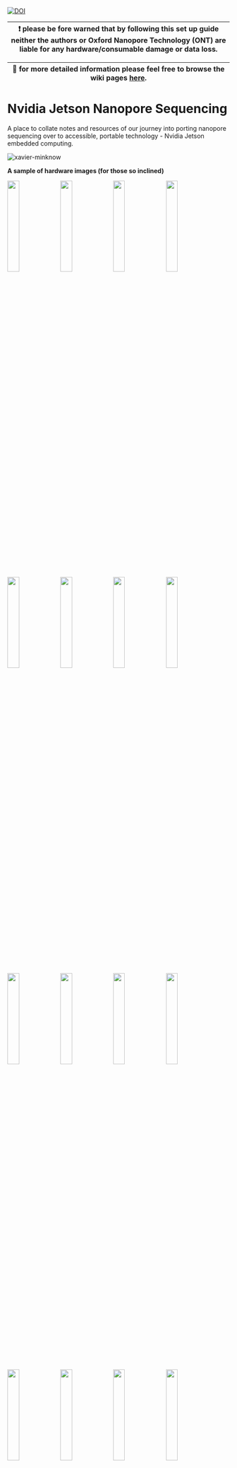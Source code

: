 [![DOI](https://zenodo.org/badge/DOI/10.5281/zenodo.4287657.svg)](https://doi.org/10.5281/zenodo.4287657)

|:exclamation: please be fore warned that by following this set up guide neither the authors or Oxford Nanopore Technology (ONT) are liable for any hardware/consumable damage or data loss.|
|-------------------|

|:memo: for more detailed information please feel free to browse the wiki pages [here](https://github.com/sirselim/jetson_nanopore_sequencing/wiki). |
|------------------------|

# Nvidia Jetson Nanopore Sequencing
A place to collate notes and resources of our journey into porting nanopore sequencing over to accessible, portable technology - Nvidia Jetson embedded computing.

![xavier-minknow](https://github.com/sirselim/jetson_nanopore_sequencing/raw/main/images/xavier-ont.gif)

**A sample of hardware images (for those so inclined)**

<img src="https://user-images.githubusercontent.com/5932864/97845231-372a2f00-1d51-11eb-8bd7-4a7f06ee536b.jpg" width="23%"></img> <img src="https://user-images.githubusercontent.com/5932864/97845245-3c877980-1d51-11eb-90ca-8653a6c57666.jpg" width="23%"></img> <img src="https://user-images.githubusercontent.com/5932864/97845252-3e513d00-1d51-11eb-8241-ac574b54d638.jpg" width="23%"></img> <img src="https://user-images.githubusercontent.com/5932864/97845262-427d5a80-1d51-11eb-8f88-3e7de6df67e3.jpg" width="23%"></img> <img src="https://user-images.githubusercontent.com/5932864/97845267-44471e00-1d51-11eb-8dfd-f47ce71f7877.jpg" width="23%"></img> <img src="https://user-images.githubusercontent.com/5932864/97845269-44dfb480-1d51-11eb-90c8-8677766dee0f.jpg" width="23%"></img> <img src="https://user-images.githubusercontent.com/5932864/97845279-47daa500-1d51-11eb-82f4-07ab69be756c.jpg" width="23%"></img> <img src="https://user-images.githubusercontent.com/5932864/97845284-490bd200-1d51-11eb-8b5f-65d13d374497.jpg" width="23%"></img> <img src="https://user-images.githubusercontent.com/5932864/97845286-49a46880-1d51-11eb-9700-8a222f86d76f.jpg" width="23%"></img> <img src="https://user-images.githubusercontent.com/5932864/97845292-4a3cff00-1d51-11eb-83f9-7237f89a3fe4.jpg" width="23%"></img> <img src="https://user-images.githubusercontent.com/5932864/97845304-4dd08600-1d51-11eb-9675-92ca6e52c620.jpg" width="23%"></img> <img src="https://user-images.githubusercontent.com/5932864/97845307-4f01b300-1d51-11eb-8176-5b7eda5012ed.jpg" width="23%"></img> <img src="https://user-images.githubusercontent.com/5932864/97845308-4f9a4980-1d51-11eb-9379-c0017ea7bef2.jpg" width="23%"></img> <img src="https://user-images.githubusercontent.com/5932864/97845312-5032e000-1d51-11eb-9959-c1763b33bebf.jpg" width="23%"></img> <img src="https://user-images.githubusercontent.com/5932864/97845318-51640d00-1d51-11eb-805f-9768047805df.jpg" width="23%"></img> <img src="https://user-images.githubusercontent.com/5932864/97845618-a869e200-1d51-11eb-91d6-885560bb1fc2.jpg" width="23%"></img> 

**...and some pictures of the final set up in action**

<img src="https://user-images.githubusercontent.com/5932864/97856233-e6223700-1d60-11eb-9e6b-efc2b4b454ff.png" width="30%"></img> <img src="https://user-images.githubusercontent.com/5932864/97855835-3baa1400-1d60-11eb-8c4b-d2c0e678537c.jpg" width="30%"></img> <img src="https://user-images.githubusercontent.com/5932864/97855887-52e90180-1d60-11eb-8bd2-c15c5683b219.jpg" width="30%"></img> <img src="https://user-images.githubusercontent.com/5932864/97856655-7496b880-1d61-11eb-85a5-e97d95c139e3.jpg" width="30%"></img> <img src="https://user-images.githubusercontent.com/5932864/97856727-909a5a00-1d61-11eb-9065-e739def23e16.png" width="30%"></img> <img src="https://user-images.githubusercontent.com/5932864/97855803-2fbe5200-1d60-11eb-8cd7-8bb1d6734e25.jpg" width="30%"></img> 

<img src="https://user-images.githubusercontent.com/5932864/102315158-8d3cf400-3fd8-11eb-8425-fa4e1511eed9.png" width="50%">

## What's this about?

**A little story**  
This project came about as a thought that I had whilst sitting in hospital waiting for test results from my son's lumbar puncture in late 2017. It ended up taking 48 hrs to return a negative result. At this stage I knew Nanopore sequencing was cheap and fast, and (back then) doable in hours. So why couldn't we easily get this sort of technology into hospitals? Why stop there, surely we could continue in the disruptive vein that ONT are paving and really democratise next-generation sequencing, providing it to the masses, think cheap 'off-the-shelf' parts that start to make this accessible to communities and developing countries. So that's what got the ball rolling, and it's been incredible seeing and meeting all the like-minded people on this journey to where we are now.

**Introducing the Nvidia Jetson embedded compute family**  
It wasn't until a year or so later that things really started to align. One factor was my increased involvement with nanopore data and realising the advantages of GPUs, the other was finding out about the Nvidia Jetson family. From Nvidia themselves:

> *"NVIDIA® Jetson™ systems provide the performance and power efficiency to run autonomous machines software, faster and with less power. Each is a complete System-on-Module (SOM), with CPU, GPU, PMIC, DRAM, and flash storage—saving development time and money. Jetson is also extensible. Just select the SOM that’s right for the application, and build the custom system around it to meet its specific needs."*  
> (source: [link](https://www.nvidia.com/en-us/autonomous-machines/embedded-systems/))

Knowing that these affordable but powerful (think Raspberry Pi on steroids) compute units were available, had Nvidia GPUs, and actually made up the 'heart' of the ONT MinIT (Jetson TX2), it was time to start exploring. There were a lot of bumps along the way (mainly due to the lack of ARM builds of various pieces of software), but long story short we are now at a point where MinKnow with live base calling works on the majority of the Jetson family. 

This has been greatly contribution to by numerous community members from around the globe, if you're interested in the in-depth development story told through gist comments check it out [here](https://gist.github.com/sirselim/2ebe2807112fae93809aa18f096dbb94) - be ready for a long read! (no pun intended...)

## Getting started

Chances are that if you are here you are interested in setting up your own Jetson-based system. If so please read on. First this to note is that **this is still very much under construction** and will be continually developing. I'm aiming to create a more robust website to support the project, but for now this README will suffice.

### Where it started (paving the way)

Please feel free to look over various notes and presentations that we've put together over the last 12-18 months that directly support the current 'product':

- \[**active community discussion**]: https://gist.github.com/sirselim/2ebe2807112fae93809aa18f096dbb94
- \[eResearch 2020 presentation]: https://sirselim.github.io/presentations/eResearch_2020/eResearch_presentation_livedemo_2020#1
- \[initial Xavier notes/unboxing/setup]: https://hackmd.io/@Miles/HkumH7sBH
- \[benchmarking guppy on various GPUs]: https://esr-nz.github.io/gpu_basecalling_testing/gpu_benchmarking.html

### Jetson Xavier AGX/NX specs

Here is a very quick overview of the 'compute' specs for each Xavier developer kit. Links to Nvidia provide much more detail.

#### Xavier AGX Dev Kit ([Nvidia link](https://developer.nvidia.com/embedded/jetson-agx-xavier-developer-kit))

* **GPU** 	NVIDIA Volta architecture with 512 NVIDIA CUDA® cores and 64 Tensor cores  
* **CPU** 	8-core ARM v8.2 64-bit CPU, 8MB L2 + 4MB L3  
* **Memory** 	16GB/32GB 256-Bit LPDDR4x | 137GB/s  
* **Storage** 	32GB eMMC 5.1 [also has m.2 NVMe slot of expanded SSD option]  
* **Size** 	105 mm x 105 mm x 65 mm  

#### Xavier NX Dev Kit ([Nvidia link](https://developer.nvidia.com/embedded/jetson-xavier-nx-devkit))

* **GPU** 	NVIDIA Volta architecture with 384 NVIDIA CUDA® cores and 48 Tensor cores  
* **CPU** 	6-core NVIDIA Carmel ARM®v8.2 64-bit CPU 6 MB L2 + 4 MB L3  
* **Memory** 	8 GB 128-bit LPDDR4x @ 51.2GB/s  
* **Storage** 	microSD (not included) [also has m.2 NVMe slot of expanded SSD option]  
* **Size** 	103 mm x 90.5 mm x 34.66 mm 

### Parts list (Hardware)

I've been asked about part's lists, what are we using, where do we get if from? So the below is an attempt to address this. If others have confirmed working hardware please feel free to make a PR/issue or similar.

**Note:** in the below I have highlighted which components are confirmed as working by our team.  
**Warning:** all prices are in New Zealand dollars unless otherwise stated. For us in New Zealand we need to import the Jetson boards, there are no local resellers.

#### **Main components**  
The components listed below act as a replacement for a desktop computer or laptop to run MinKnow and interface with the ONT MinION. The benefit of the Nvidia Jetson family of *'single board computers'* is in their price and performance. The key feature being the onboard GPU, which, on the Xavier models at least, is more than able to keep up with live base calling a MinION flow cell. They also act as nice little headless base call servers.

* **Nvidia Jetson Xavier NX / Xavier AGX** (confirmed working by external collaborators on Jetson TX2 as well, but this board is starting to show it's age, Xavier NX isn't much more expensive for a large overall upgrade)  
  * Jetson Xavier NX ([link](https://developer.nvidia.com/embedded/jetson-xavier-nx-devkit)) [***confirmed***]
  * Jetson Xavier AGX ([link](https://developer.nvidia.com/embedded/jetson-agx-xavier-developer-kit)) [***confirmed***]
  * Jetson TX2 ([link](https://developer.nvidia.com/embedded/jetson-tx2-developer-kit)) [***externally confirmed***]
* **NVMe solid state hard drive** (you can go cheaper here, but a high speed drive does provide a little performance boost)
  * Samsung 970 EVO Plus 1TB M.2 (2280), NVMe SSD ([link](https://www.pbtech.co.nz/product/HDDSAM971601/Samsung-970-EVO-Plus-1TB-M2-2280NVMe-SSD-RWMax-350)) [***confirmed***]
* **micro SD card** (needed for the Xavier NX, OS drive)
  * SanDisk 64GB Mobile Extreme Pro microSDXC ([link](https://www.pbtech.co.nz/product/MEMSDK3566/SanDisk-64GB-Mobile-Extreme-Pro-microSDXC-170MBS-r)) [***confirmed***]

#### **Portability components**  
Below is a list of what we are currently using to have a fully portable sequencing unit. This is ideally what you're wanting to add if you plan to take a MinION out into the field (from a compute perspective, wet-lab reagents and equipment are also required). There is obviously a wide range of components that can be mixed and matched here, but the below are confirmed compatible and working in our hands - see the above picture gallery for our set up.

* **touch screen**
  * generic (no name?) 7 inch LCD 1024x600 HDMI touchscreen ([link](https://www.jaycar.co.nz/1024x600-hdmi-7in-screen-with-usb-capacitive-touch/p/XC9026)) [***confirmed***]
* **power pack / battery**
  * RavPower 27000mAh 85W Power House Model: RP-PB055 ([link](https://www.ravpower.com/products/rp-pb055-27000mah-portable-charger)) [***confirmed***]
* **solar panel**
  * Choetech 80W Foldable & Portable Solar Panel Charger with DC and USB Type Ports ([link](https://www.mightygadgets.co.nz/collections/solar-charger-1/products/copy-of-solar-charger-24w-portable-solar-panel-charger-with-dual-usb-ports-by-choetech)) [***confirmed***]

### File description
A brief description of the included files in this repo. These are included to easy the initial installation and set up of the computing environment. To understand more please look at the `setup-guide.txt` file. This approach is currently confirmed working on both the Jetson Xavier NX and AGX systems, being replicated on multiple devices around the globe (New Zealand, Italy, Switzerland, USA).

**Available:**

* `setup-guide.txt`: a quick guide giving the basic steps to reproduce a running MinKnow environment on Jetson Xavier NX and AGX
* `nanoporetech.list`: ONT MinIT repository file to be placed in `/etc/apt/sources.list.d/`
* `ont-package-list-xavier.txt`: list of all ONT packages that need to be installed
* `minknow.service`: this is a systemd config file that correctly loads the minknow service as the root user
* `libs`: within this directory are precompiled versions of the `h5py` library. Most people will want to grab the python3.7 version, but the python2.7 version has been included as an option for 'legacy' versions of the MinKnow UI (now only possible if you have cached deb packages).

**Incoming (these files will be added eventually):**

* `user_conf`: a custom version of the user config file for MinKnow. This file contains the output path for data flow, this can be edited either in place (`/opt/ont/minknow/conf/`) or in this repo and then copied to the correct location.
* `app_conf`: a custom version of the app config file for MinKnow. This file contains the lots of configuration flags. The ones we're interested in mainly involve guppy basecalling parameters and paths to the binaries. This file can be edited either in place (`/opt/ont/minknow/conf/`) or in this repo and then copied to the correct location.

**Could be useful:**

* I'm looking into a script that might automate some of the above, i.e. take user input and perform the operations all at once to set up the likes of the conf files. Watch this space.

### notes and caveats

* if you are looking for the `h5py` library compiled on the Xavier AGX using ONT's various software stack please download the zipped file found in this repository. You can find instructions for setting up [here](https://gist.github.com/sirselim/2ebe2807112fae93809aa18f096dbb94#gistcomment-3481318).

* **WARNING:** the current set up revolves around us leveraging the ONT MinIT ARM-based repositories. This process will only provided updated software for as long as the MinIT is supported by ONT, and now that it is discontinued it might be on a clock. Hopefully the software stack for the MinION Mk1c could be made to work in a similar fashion (they appear to still contain a Jetson TX2 at their heart). It's also extremely likely that ONT will release a new product based on the Xavier line, which should hopefully mean that we can then leverage that development. In the mean time it is recommended to download a cache of the currently installed packages to be able to rebuild a working system in the event that something like the repository being taken down, or an update from ONT breaking our efforts. To do this you can use a command such as `cat ont-package-list-xavier.txt | xargs sudo apt-get download` within the cloned repository. This assumes that you have set up the ONT Ubuntu Xenial MinIT repository. We are not making these packages available as they belong to ONT and this would break license agreements.
  * note: to cache the `deb` files without access to an arm64 device (Jetson board) you can do the following on a Linux computer (**WARNING:** only do this if you feel comfortable changing system architecture settings, otherwise wait until you have an arm64 device):
```sh
# add the ont minit repos
sudo echo "deb http://mirror.oxfordnanoportal.com/apt xenial-stable-minit non-free" > /etc/apt/sources.list.d/nanoporetech.mini.list
# add arm64 as an arch to your system
sudo dpkg --add-architecture arm64
# update to ensure you have the latest repos
sudo apt update
# from within git repo run this
cat ont-package-list-xavier.txt | xargs sudo apt-get download
# once packages have downloaded remove arm64 arch
sudo dpkg --remove-architecture arm64
# comment out/remove the ont minit repos
sudo rm /etc/apt/sources.list.d/nanoporetech.minit.list
# update and ensure everything is OK
sudo apt update
```

## optimising Guppy Base Calling on Jetson Xavier NX

General formula:

`runners * chunks_per_runner * chunk_size < 100'000 * [max GPU memory in GB] * 2`

### Xavier NX

So the current settings I am running on the Xavier NX are:

* --gpu_runners_per_device = **4** (*1 default MinIT config*)
* --chunks_per_runner = **256** (_48 default MinIT config_)
* --chunk_size = **1000** (_1000 default MinIT config_)

`4 * 256 * 1000 ~= 100'000 * 8 * 2` which is `1'024'000 < 1'600'000`

this is leaving some overhead for the likes of the OS and MinKnow.

Running with the default settings (as above) took **~5.3 mins** on a test data set. Running with the selected settings reduced this down to **~2.7 mins**.

Increasing the `chunks_per_runner` led to the largest gains in speed.

### Xavier AGX

The current 'optimal' settings I am running on the Xavier AGX are:

* --num_callers (num basecallers) = **2**
* --gpu_runners_per_device = **3** (*1 default MinIT config*)
* --chunks_per_runner = **1024** (_48 default MinIT config_)
* --chunk_size = **1000** (_1000 default MinIT config_)

`3 * 1024 * 1000 ~= 100'000 * 16 * 2` which is `3'072'000 < 3'200'000`

This is giving me a base calling rate of **~9.43x10<sup>6</sup> samples/s**.

## testing Readfish

Readfish is a software tool for selective sequencing (based on the read until API), more details [here](https://github.com/LooseLab/readfish/tree/dev).

```sh
# ensure you have a version of python3.7 with require dev libs
sudo apt install python3.7 python3.7-dev python3.7-venv
# Make a virtual environment
python3.7 -m venv readfish
. envs/readfish/bin/activate
pip install --upgrade pip
# install required packages/wheels/libs
pip install wheel
pip install Downloads/xavier_minit_build/ont_pyguppy_client_lib-4.0.15-cp37-cp37m-linux_aarch64.whl
pip install git+https://github.com/nanoporetech/read_until_api@v3.0.0
pip install git+https://github.com/LooseLab/readfish@dev
# check readfish is installed
readfish --version
```
Building minimap2 for arm:
```sh
git clone https://github.com/lh3/minimap2.git
cd minimap2
make arm_neon=1 aarch64=1
```

## MinKnow / Guppy compatibility

It's a rather unspoken topic, but the issues that arise between ONT software versions are rather 'fun' to deal with. The below table is a start at documenting the known versions of MinKnow, Kingfisher UI and Guppy that play nicely together on the Jetson Xavier.

| MinION Release          |  MinKnow Core version | GUI version           | Guppy version working  |
|:-----------------------:|:---------------------:|-----------------------|------------------------|
| 18.12.4                 | 3.1.8                 | 3.0.13                | 1.8.7                  |
| 18.12.6                 | 3.1.13                | 3.0.13                | 1.8.7                  |
| 18.12.9                 | 3.1.19                | 3.0.16                | 1.8.10                 |
| 19.05.0                 | 3.3.2                 | 3.3.16                | 3.0.3                  |
| 19.06.7                 | 3.4.5                 | 3.4.12                | 3.0.4                  | 
| 19.06.8                 | 3.4.8                 | 3.4.15                | 3.0.7                  |
| 19.10.1                 | 3.5.5                 | 3.5.10                | 3.2.6                  |
| 19.12.2                 | 3.6.0                 | 3.6.14                | 3.2.8                  | 
| 19.12.5                 | 3.6.5                 | 3.6.16                | 3.2.10                 |
| 20.06.4                 | 4.0.4                 | 3.5.10                | 4.0.9                  |
| 20.06.5                 | 4.0.5                 | 4.0.21                | 4.0.9                  |
| 20.06.17                | 4.0.5                 | 4.0.21                | 4.0.11, 4.0.14, 4.0.15 |
| 20.10.3                 | 4.1.2                 | 4.1.22                | 4.2.2, 4.2.3           |
| 21.02.1                 | 4.2.5                 | 4.2.8                 | 4.3.4                  |
| 21.06.0 (21.05.8 MinIT) | 4.3.4                 | 4.3.20                | 5.0.11                 |


* for earlier releases and a lot more information see [here](https://community.nanoporetech.com/downloads/minion_release/release_notes).
